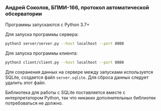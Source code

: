 ### Андрей Соколов, БПМИ-166, протокол автоматической обсерватории

Программы запускаются с Python 3.7+

Для запуска программы сервера:
```bash
python3 server/server.py --host localhost --port 8080
```

Для запуска программы клиента:
```bash
python3 client/client.py --host localhost --port 8080
```

Для сохранения данных на сервере между запусками используется SQLite, создается файл `server.sqlite`. Для сброса данных следует удалить этот файл.

Библиотека для работы с SQLite поставляется вместе с интерпретатором Python, так что никаких дополнительных библиотек потребоваться не должно.